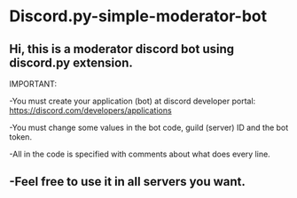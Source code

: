 # Discord.py-simple-moderator-bot

Hi, this is a moderator discord bot using discord.py extension.
--------------------------------------------------------------------
IMPORTANT:

-You must create your application (bot) at discord developer portal: https://discord.com/developers/applications

-You must change some values in the bot code, guild (server) ID and the bot token. 

-All in the code is specified with comments about what does every line.

-Feel free to use it in all servers you want.
--------------------------------------------------------------------
